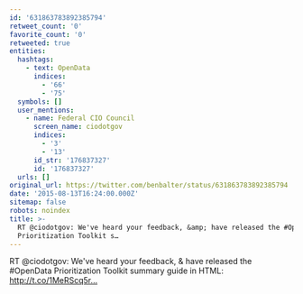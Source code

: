 ```yaml
---
id: '631863783892385794'
retweet_count: '0'
favorite_count: '0'
retweeted: true
entities:
  hashtags:
    - text: OpenData
      indices:
        - '66'
        - '75'
  symbols: []
  user_mentions:
    - name: Federal CIO Council
      screen_name: ciodotgov
      indices:
        - '3'
        - '13'
      id_str: '176837327'
      id: '176837327'
  urls: []
original_url: https://twitter.com/benbalter/status/631863783892385794
date: '2015-08-13T16:24:00.000Z'
sitemap: false
robots: noindex
title: >-
  RT @ciodotgov: We've heard your feedback, &amp; have released the #OpenData
  Prioritization Toolkit s…
---
```


RT @ciodotgov: We've heard your feedback, &amp; have released the #OpenData Prioritization Toolkit summary guide in HTML: http://t.co/1MeRScq5r…